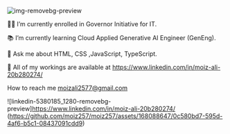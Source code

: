 
![img-removebg-preview](https://github.com/moiz257/moiz257/assets/168088647/2cc7603c-4276-4925-b3c3-462458541d03)




👨‍🎓 I’m currently enrolled in Governor Initiative for IT.

📚 I’m currently learning Cloud Applied Generative AI Engineer (GenEng).

💬 Ask me about HTML, CSS ,JavaScript, TypeScript.

🔗 All of my workings are available at https://www.linkedin.com/in/moiz-ali-20b280274/

How to reach me moizali2577@gmail.com




![linkedin-5380185_1280-removebg-preview]https://www.linkedin.com/in/moiz-ali-20b280274/
(https://github.com/moiz257/moiz257/assets/168088647/0c580bd7-595d-4af6-b5c1-08437091cdd9)

